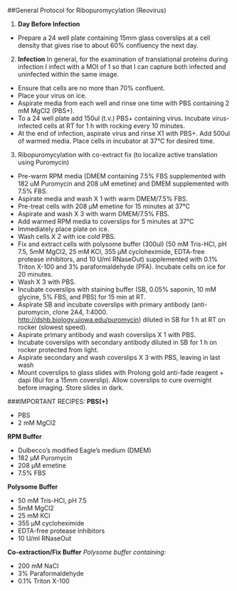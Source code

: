 ##General Protocol for Ribopuromycylation (Reovirus)


1.	**Day Before Infection**
  *	Prepare a 24 well plate containing 15mm glass coverslips at a cell density that gives rise to about 60% confluency the next day. 

2.	**Infection**
  In general, for the examination of translational proteins during infection I infect with a MOI of 1 so that I can capture both infected and uninfected within the same image.

  *	Ensure that cells are no more than 70% confluent.
  *	Place your virus on ice.
  *	Aspirate media from each well and rinse one time with PBS containing 2 mM MgCl2 (PBS+). 
  *	To a 24 well plate add 150ul (t.v.) PBS+ containing virus. Incubate virus-infected cells at RT for 1 h with rocking every 10 minutes.
  *	At the end of infection, aspirate virus and rinse X1 with PBS+. Add 500ul of warmed media. Place cells in incubator at 37°C for desired time.

3.	Ribopuromycylation with co-extract fix (to localize active translation using Puromycin)

  *	Pre-warm RPM media (DMEM containing 7.5% FBS supplemented with 182 uM Puromycin and 208 uM emetine) and DMEM supplemented with 7.5% FBS.
  *	Aspirate media and wash X 1 with warm DMEM/7.5% FBS.
  *	Pre-treat cells with 208 µM emetine for 15 minutes at 37°C
  *	Aspirate and wash X 3 with warm DMEM/7.5% FBS.
  *	Add warmed RPM media to coverslips for 5 minutes at 37°C
  *	Immediately place plate on ice.
  *	Wash cells X 2 with ice cold PBS.
  *	Fix and extract cells with polysome buffer (300ul) (50 mM Tris-HCl, pH 7.5, 5mM MgCl2, 25 mM KCl, 355 μM cycloheximide, EDTA-free protease inhibitors, and 10 U/ml RNaseOut) supplemented with 0.1% Triton X-100 and 3% paraformaldehyde (PFA). Incubate cells on ice for 20 minutes.
  *	Wash X 3 with PBS.
  *	Incubate coverslips with staining buffer (SB, 0.05% saponin, 10 mM glycine, 5% FBS, and PBS) for 15 min at RT.
  *	Aspirate SB and incubate coverslips with primary antibody (anti-puromycin, clone 2A4, 1:4000. http://dshb.biology.uiowa.edu/puromycin) diluted in SB for 1 h at RT on rocker (slowest speed).
  *	Aspirate primary antibody and wash coverslips X 1 with PBS.
  *	Incubate coverslips with secondary antibody diluted in SB for 1 h on rocker protected from light.
  *	Aspirate secondary and wash coverslips X 3 with PBS, leaving in last wash
  *	Mount coverslips to glass slides with Prolong gold anti-fade reagent + dapi (6ul for a 15mm coverslip). Allow coverslips to cure overnight before imaging. Store slides in dark.


###IMPORTANT RECIPES:
**PBS(+)**
* PBS
* 2 mM MgCl2

**RPM Buffer**
* Dulbecco’s modified Eagle’s medium (DMEM)
* 182 µM Puromycin
* 208 µM emetine
* 7.5% FBS

**Polysome Buffer**
* 50 mM Tris-HCl, pH 7.5 
* 5mM MgCl2
* 25 mM KCl
* 355 μM cycloheximide
* EDTA-free protease inhibitors
* 10 U/ml RNaseOut 
 
**Co-extraction/Fix Buffer**
_Polysome buffer containing:_
* 200 mM NaCl
* 3% Paraformaldehyde
* 0.1% Triton X-100


